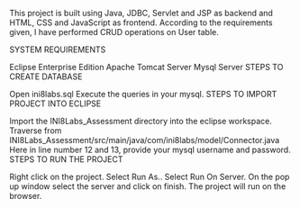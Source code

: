 This project is built using Java, JDBC, Servlet and JSP as backend and HTML, CSS and JavaScript as frontend. According to the requirements given, I have performed CRUD operations on User table.

SYSTEM REQUIREMENTS

Eclipse Enterprise Edition
Apache Tomcat Server
Mysql Server
STEPS TO CREATE DATABASE

Open ini8labs.sql
Execute the queries in your mysql.
STEPS TO IMPORT PROJECT INTO ECLIPSE

Import the INI8Labs_Assessment directory into the eclipse workspace.
Traverse from INI8Labs_Assessment/src/main/java/com/ini8labs/model/Connector.java
Here in line number 12 and 13, provide your mysql username and password.
STEPS TO RUN THE PROJECT

Right click on the project.
Select Run As..
Select Run On Server.
On the pop up window select the server and click on finish.
The project will run on the browser.
